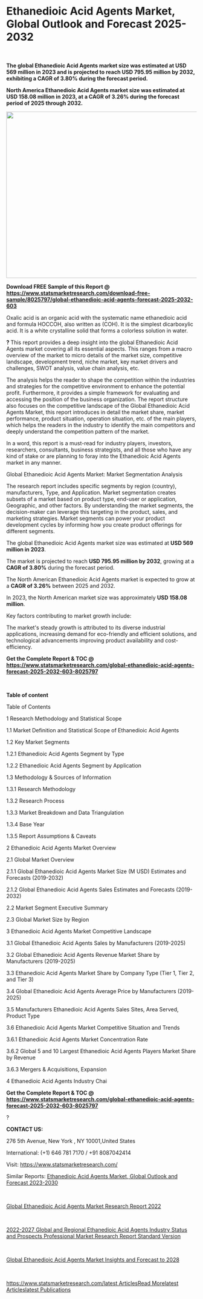 <h1>Ethanedioic Acid Agents Market, Global Outlook and Forecast 2025-2032</h1><br/><p><strong>The global Ethanedioic Acid Agents market size was estimated at USD 569 million in 2023 and is projected to reach USD 795.95 million by 2032, exhibiting a <strong>CAGR</strong> of 3.80% during the forecast period.</strong></p>
 
 
 
 <p><strong>North America Ethanedioic Acid Agents market size was estimated at USD 158.08 million in 2023, at a <strong>CAGR</strong> of 3.26% during the forecast period of 2025 through 2032.</strong></p>
 
 
 
 <p><img alt="" src="https://www.grandresearchstore.com/assets/report-images/EthanedioicAcidAgentsMarket.png" style="width: 731px; height: 439px;" /></p>
 
 
 
 <p><strong>Download FREE Sample of this Report @ <a href="https://www.statsmarketresearch.com/download-free-sample/8025797/global-ethanedioic-acid-agents-forecast-2025-2032-603">https://www.statsmarketresearch.com/download-free-sample/8025797/global-ethanedioic-acid-agents-forecast-2025-2032-603</a></strong></p>
 
 
 
 <p>Oxalic acid is an organic acid with the systematic name ethanedioic acid and formula HOCCOH, also written as (COH). It is the simplest dicarboxylic acid. It is a white crystalline solid that forms a colorless solution in water.</p>
 
 
 
 <p><b>? </b>This report provides a deep insight into the global Ethanedioic Acid Agents market covering all its essential aspects. This ranges from a macro overview of the market to micro details of the market size, competitive landscape, development trend, niche market, key market drivers and challenges, SWOT analysis, value chain analysis, etc.</p>
 
 
 
 <p>The analysis helps the reader to shape the competition within the industries and strategies for the competitive environment to enhance the potential profit. Furthermore, it provides a simple framework for evaluating and accessing the position of the business organization. The report structure also focuses on the competitive landscape of the Global Ethanedioic Acid Agents Market, this report introduces in detail the market share, market performance, product situation, operation situation, etc. of the main players, which helps the readers in the industry to identify the main competitors and deeply understand the competition pattern of the market.</p>
 
 
 
 <p>In a word, this report is a must-read for industry players, investors, researchers, consultants, business strategists, and all those who have any kind of stake or are planning to foray into the Ethanedioic Acid Agents market in any manner.</p>
 
 
 
 <p>Global Ethanedioic Acid Agents Market: Market Segmentation Analysis</p>
 
 
 
 <p>The research report includes specific segments by region (country), manufacturers, Type, and Application. Market segmentation creates subsets of a market based on product type, end-user or application, Geographic, and other factors. By understanding the market segments, the decision-maker can leverage this targeting in the product, sales, and marketing strategies. Market segments can power your product development cycles by informing how you create product offerings for different segments.</p>
 
 
 
 <p>The global Ethanedioic Acid Agents market size was estimated at <strong>USD 569 million in 2023</strong>.</p>
 
 
 
 <p>The market is projected to reach <strong>USD 795.95 million by 2032</strong>, growing at a <strong><strong>CAGR</strong> of 3.80%</strong> during the forecast period.</p>
 
 
 
 <p>The North American Ethanedioic Acid Agents market is expected to grow at a <strong><strong>CAGR</strong> of 3.26%</strong> between 2025 and 2032.</p>
 
 
 
 <p>In 2023, the North American market size was approximately <strong>USD 158.08 million</strong>.</p>
 
 
 
 <p>Key factors contributing to market growth include:</p>
 
 
 
 <p>The market&#39;s steady growth is attributed to its diverse industrial applications, increasing demand for eco-friendly and efficient solutions, and technological advancements improving product availability and cost-efficiency.</p>
 
 
 
 <div><b>Get the Complete Report & TOC @ <a href="https://www.statsmarketresearch.com/global-ethanedioic-acid-agents-forecast-2025-2032-603-8025797">https://www.statsmarketresearch.com/global-ethanedioic-acid-agents-forecast-2025-2032-603-8025797</a></b></div>
 
 
 
 <p><br />
 
 <b>Table of content</b></p>
 
 
 
 <p>Table of Contents<br />
 
 1 Research Methodology and Statistical Scope<br />
 
 1.1 Market Definition and Statistical Scope of Ethanedioic Acid Agents<br />
 
 1.2 Key Market Segments<br />
 
 1.2.1 Ethanedioic Acid Agents Segment by Type<br />
 
 1.2.2 Ethanedioic Acid Agents Segment by Application<br />
 
 1.3 Methodology & Sources of Information<br />
 
 1.3.1 Research Methodology<br />
 
 1.3.2 Research Process<br />
 
 1.3.3 Market Breakdown and Data Triangulation<br />
 
 1.3.4 Base Year<br />
 
 1.3.5 Report Assumptions & Caveats<br />
 
 2 Ethanedioic Acid Agents Market Overview<br />
 
 2.1 Global Market Overview<br />
 
 2.1.1 Global Ethanedioic Acid Agents Market Size (M USD) Estimates and Forecasts (2019-2032)<br />
 
 2.1.2 Global Ethanedioic Acid Agents Sales Estimates and Forecasts (2019-2032)<br />
 
 2.2 Market Segment Executive Summary<br />
 
 2.3 Global Market Size by Region<br />
 
 3 Ethanedioic Acid Agents Market Competitive Landscape<br />
 
 3.1 Global Ethanedioic Acid Agents Sales by Manufacturers (2019-2025)<br />
 
 3.2 Global Ethanedioic Acid Agents Revenue Market Share by Manufacturers (2019-2025)<br />
 
 3.3 Ethanedioic Acid Agents Market Share by Company Type (Tier 1, Tier 2, and Tier 3)<br />
 
 3.4 Global Ethanedioic Acid Agents Average Price by Manufacturers (2019-2025)<br />
 
 3.5 Manufacturers Ethanedioic Acid Agents Sales Sites, Area Served, Product Type<br />
 
 3.6 Ethanedioic Acid Agents Market Competitive Situation and Trends<br />
 
 3.6.1 Ethanedioic Acid Agents Market Concentration Rate<br />
 
 3.6.2 Global 5 and 10 Largest Ethanedioic Acid Agents Players Market Share by Revenue<br />
 
 3.6.3 Mergers & Acquisitions, Expansion<br />
 
 4 Ethanedioic Acid Agents Industry Chai</p>
 
 
 
 <div><b>Get the Complete Report & TOC @ <a href="https://www.statsmarketresearch.com/global-ethanedioic-acid-agents-forecast-2025-2032-603-8025797">https://www.statsmarketresearch.com/global-ethanedioic-acid-agents-forecast-2025-2032-603-8025797</a></b></div>
 
 
 
 <p>? </p>
 
 
 
 <p><b>CONTACT US:</b><br />
 
 276 5th Avenue, New York , NY 10001,United States<br />
 
 International: (+1) 646 781 7170 / +91 8087042414<br />
 
 Visit: <a href="https://www.statsmarketresearch.com/">https://www.statsmarketresearch.com/</a><br />
 
 Similar Reports: <a href="https://www.statsmarketresearch.com/global-ethanedioic-acid-agents-forecast-2025-2032-603-8025797">Ethanedioic Acid Agents Market, Global Outlook and Forecast 2023-2030</a><br />
 
 <br />
 
 <a href="https://www.statsmarketresearch.com/global-ethanedioic-acid-agents-forecast-2025-2032-603-8025797">Global Ethanedioic Acid Agents Market Research Report 2022</a><br />
 
 <br />
 
 <a href="https://www.statsmarketresearch.com/global-ethanedioic-acid-agents-forecast-2025-2032-603-8025797">2022-2027 Global and Regional Ethanedioic Acid Agents Industry Status and Prospects Professional Market Research Report Standard Version</a><br />
 
 <br />
 
 <a href="https://www.statsmarketresearch.com/global-ethanedioic-acid-agents-forecast-2025-2032-603-8025797">Global Ethanedioic Acid Agents Market Insights and Forecast to 2028</a><br />
 
 <br />
 
 <a href="https://gyeongbokgung.com">https://www.statsmarketresearch.com/</a><a href="https://hallyeomaritime.com">latest Articles</a><a href="https://jingwansa.com">Read More</a><a href="https://nguoiviet.jp/">latest Articles</a><a href="https://www.intelmarketresearch.com/">latest Publications</a></p>